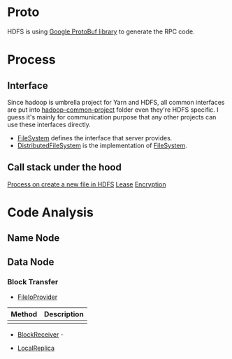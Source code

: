 # Proto


HDFS is using [Google ProtoBuf library](https://developers.google.com/protocol-buffers/) to generate the RPC code.

# Process

## Interface

Since hadoop is umbrella project for Yarn and HDFS, all common interfaces are put into [hadoop-common-project](https://github.com/apache/hadoop/blob/trunk/hadoop-common-project) folder even they're HDFS specific. I guess it's mainly for communication purpose that any other projects can use these interfaces directly.

* [FileSystem](https://github.com/apache/hadoop/blob/trunk/hadoop-common-project/hadoop-common/src/main/java/org/apache/hadoop/fs/FileSystem.java) defines the interface that server provides.
* [DistributedFileSystem](https://github.com/apache/hadoop/blob/trunk/hadoop-hdfs-project/hadoop-hdfs-client/src/main/java/org/apache/hadoop/hdfs/DistributedFileSystem.java) is the implementation of [FileSystem](https://github.com/apache/hadoop/blob/trunk/hadoop-common-project/hadoop-common/src/main/java/org/apache/hadoop/fs/FileSystem.java).

## Call stack under the hood

[Process on create a new file in HDFS](./Create_File.md)
[Lease](./Lease.md)
[Encryption](./Encryption.md)

# Code Analysis

## Name Node

## Data Node

### Block Transfer


* [FileIoProvider](https://github.com/apache/hadoop/blob/trunk/hadoop-hdfs-project/hadoop-hdfs/src/main/java/org/apache/hadoop/hdfs/server/datanode/FileIoProvider.java)

|Method             |Description    |
|-------------------|---------------|
|||

* [BlockReceiver](https://github.com/apache/hadoop/blob/trunk/hadoop-hdfs-project/hadoop-hdfs/src/main/java/org/apache/hadoop/hdfs/server/datanode/BlockReceiver.java) - 

* [LocalReplica](https://github.com/apache/hadoop/blob/trunk/hadoop-hdfs-project/hadoop-hdfs/src/main/java/org/apache/hadoop/hdfs/server/datanode/LocalReplica.java)
 
